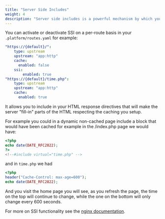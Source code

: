 ```yaml
---
title: "Server Side Includes"
weight: 4
description: "Server side includes is a powerful mechanism by which you can at the same time leverage caching and serve dynamic content."
---
```


You can activate or deactivate SSI on a per-route basis in your `.platform/routes.yaml` for example:

```yaml
"https://{default}/":
    type: upstream
    upstream: "app:http"
    cache:
      enabled: false
    ssi:
        enabled: true
"https://{default}/time.php":
    type: upstream
    upstream: "app:http"
    cache:
      enabled: true
```

It allows you to include in your HTML response directives that will make the server "fill-in" parts of the HTML respecting the caching you setup.

For example you could in a dynamic non-cached page include a block that would have been cached for example in the /index.php page we would have:

```php
<?php
echo date(DATE_RFC2822);
?>
<!--#include virtual="time.php" -->
```

and in `time.php` we had

```php
<?php
header("Cache-Control: max-age=600");
echo date(DATE_RFC2822);
```

And you visit the home page you will see, as you refresh the page, the time on the top will continue to change, while the one on the bottom will only change every 600 seconds.

For more on SSI functionality see the [nginx documentation](http://nginx.org/en/docs/http/ngx_http_ssi_module.html).
